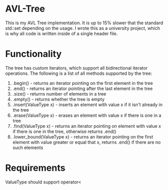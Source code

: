 # AVL-Tree
This is my AVL Tree implementation. It is up to 15% slower that the standard std::set depending on the usage.
I wrote this as a university project, which is why all code is written inside of a single header file.

# Functionality
The tree has custom iterators, which support all bidirectional iterator operations.
The following is a list of all methods supported by the tree:
1) .begin() - returns an iterator pointing on the first element in the tree
2) .end() - returns an iterator pointing after the last element in the tree
3) .size() - returns number of elements in a tree
4) .empty() - returns whether the tree is empty
5) .insert(ValueType x) - inserts an element with value x if it isn't already in the tree
6) .erase(ValueType x) - erases an element with value x if there is one in a tree
7) .find(ValueType x) - returns an iterator pointing on element with value x if there is one in the tree, otherwise returns .end()
8) .lower_bound(ValueType x) - returns an iterator pointing on the first element with value greater or equal that x, returns .end() if there are no such elements

# Requirements
ValueType should support operator<
